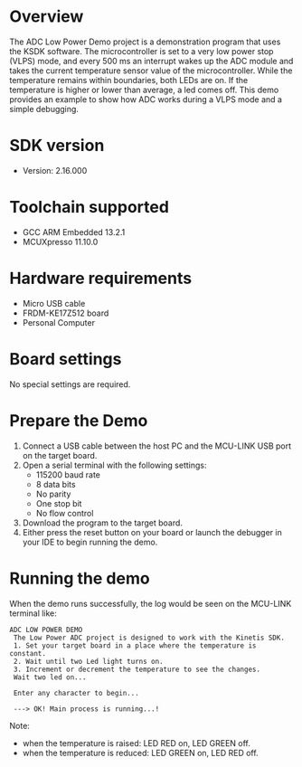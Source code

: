 Overview
========
The ADC Low Power Demo project is a demonstration program that uses the KSDK software. The
microcontroller is set to a very low power stop (VLPS) mode, and every 500 ms an interrupt wakes up
the ADC module and takes the current temperature sensor value of the microcontroller. While the 
temperature remains within boundaries, both LEDs are on. If the temperature is higher or lower than
average, a led comes off. This demo provides an example to show how ADC works during a VLPS mode and
a simple debugging.

SDK version
===========
- Version: 2.16.000

Toolchain supported
===================
- GCC ARM Embedded  13.2.1
- MCUXpresso  11.10.0

Hardware requirements
=====================
- Micro USB cable
- FRDM-KE17Z512 board
- Personal Computer

Board settings
==============
No special settings are required.

Prepare the Demo
================
1.  Connect a USB cable between the host PC and the MCU-LINK USB port on the target board.
2.  Open a serial terminal with the following settings:
    - 115200 baud rate
    - 8 data bits
    - No parity
    - One stop bit
    - No flow control
3.  Download the program to the target board.
4.  Either press the reset button on your board or launch the debugger in your IDE to begin running the demo.

Running the demo
================
When the demo runs successfully, the log would be seen on the MCU-LINK terminal like:

~~~~~~~~~~~~~~~~~~~~~~~~~~~~~~~~~~~~~~~~~~~~~~~~~~~~~~~~~~~~~~~~~~~~~~~
ADC LOW POWER DEMO
 The Low Power ADC project is designed to work with the Kinetis SDK.
 1. Set your target board in a place where the temperature is constant.
 2. Wait until two Led light turns on.
 3. Increment or decrement the temperature to see the changes.
 Wait two led on...

 Enter any character to begin...

 ---> OK! Main process is running...!

~~~~~~~~~~~~~~~~~~~~~~~~~~~~~~~~~~~~~~~~~~~~~~~~~~~~~~~~~~~~~~~~~~~~~~~~~

Note:
 - when the temperature is raised: LED RED on, LED GREEN off.
 - when the temperature is reduced: LED GREEN on, LED RED off.
